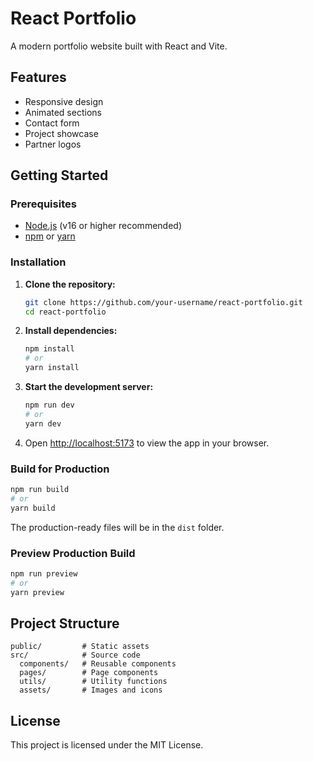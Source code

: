 # React Portfolio

A modern portfolio website built with React and Vite.

## Features

- Responsive design
- Animated sections
- Contact form
- Project showcase
- Partner logos

## Getting Started

### Prerequisites

- [Node.js](https://nodejs.org/) (v16 or higher recommended)
- [npm](https://www.npmjs.com/) or [yarn](https://yarnpkg.com/)

### Installation

1. **Clone the repository:**

   ```sh
   git clone https://github.com/your-username/react-portfolio.git
   cd react-portfolio
   ```

2. **Install dependencies:**

   ```sh
   npm install
   # or
   yarn install
   ```

3. **Start the development server:**

   ```sh
   npm run dev
   # or
   yarn dev
   ```

4. Open [http://localhost:5173](http://localhost:5173) to view the app in your browser.

### Build for Production

```sh
npm run build
# or
yarn build
```

The production-ready files will be in the `dist` folder.

### Preview Production Build

```sh
npm run preview
# or
yarn preview
```

## Project Structure

```
public/         # Static assets
src/            # Source code
  components/   # Reusable components
  pages/        # Page components
  utils/        # Utility functions
  assets/       # Images and icons
```

## License

This project is licensed under the MIT License.
